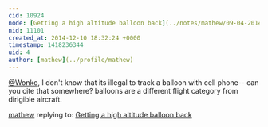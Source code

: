 ```yaml
---
cid: 10924
node: [Getting a high altitude balloon back](../notes/mathew/09-04-2014/getting-a-high-altitude-balloon-back)
nid: 11101
created_at: 2014-12-10 18:32:24 +0000
timestamp: 1418236344
uid: 4
author: [mathew](../profile/mathew)
---
```


[@Wonko](/profile/Wonko),
I don't know that its illegal to track a balloon with cell phone-- can you cite that somewhere?  balloons are a different flight category from dirigible aircraft. 

[mathew](../profile/mathew) replying to: [Getting a high altitude balloon back](../notes/mathew/09-04-2014/getting-a-high-altitude-balloon-back)

